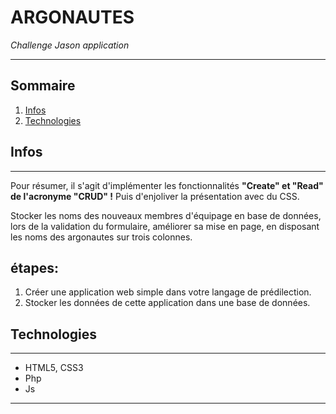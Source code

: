 # ARGONAUTES 
*Challenge Jason application* 

***
## Sommaire
1. [Infos](#infos)
2. [Technologies](#Technologies)

## Infos
***
Pour résumer, il s'agit d'implémenter les fonctionnalités **"Create" et "Read" de l'acronyme "CRUD" !** 
Puis d'enjoliver la présentation avec du CSS.
 
Stocker les noms des nouveaux membres d'équipage en base de données, lors de la validation du formulaire,
améliorer sa mise en page, en disposant les noms des argonautes sur trois colonnes.

## étapes:
1. Créer une application web simple dans votre langage de prédilection.
2. Stocker les données de cette application dans une base de données.


## Technologies
***
* HTML5, CSS3
* Php
* Js
***


